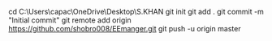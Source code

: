 cd C:\Users\capac\OneDrive\Desktop\S.KHAN
git init
git add .
git commit -m "Initial commit"
git remote add origin https://github.com/shobro008/EEmanger.git
git push -u origin master
